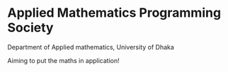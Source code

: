 # Applied Mathematics Programming Society

Department of Applied mathematics, University of Dhaka

Aiming to put the maths in application!

